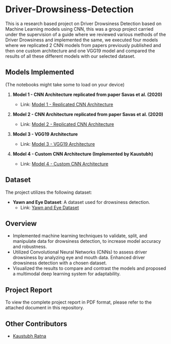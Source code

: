 # Driver-Drowsiness-Detection

This is a research based project on Driver Drowsiness Detection based on Machine Learning models using CNN, this was a group project carried under the supervision of a guide where we reviewed various methods of the Driver Drowsiness and implemented the same, we executed four models where we replicated 2 CNN models from papers previously published and then one custom architecture and one VGG19 model and compared the results of all these different models with our selected dataset.

## Models Implemented
(The notebooks might take some to load on your device)

1. **Model 1 - CNN Architecture replicated from paper Savas et al. (2020)**
   - Link: [Model 1 - Replicated CNN Architecture](https://www.kaggle.com/code/sanketdeb/model1)

2. **Model 2 - CNN Architecture replicated from paper Savas et al. (2020)**
   - Link: [Model 2 - Replicated CNN Architecture](https://www.kaggle.com/code/sanketdeb/model2)

3. **Model 3 - VGG19 Architecture**
   - Link: [Model 3 - VGG19 Architecture](https://www.kaggle.com/code/sanketdeb/model3)
   
4. **Model 4 - Custom CNN Architecture (Implemented by Kaustubh)**
   - Link: [Model 4 - Custom CNN Architecture](https://www.kaggle.com/code/sanketdeb/fork-of-model4)

## Dataset
The project utilizes the following dataset:
- **Yawn and Eye Dataset**: A dataset used for drowsiness detection.
  - Link: [Yawn and Eye Dataset](https://www.kaggle.com/datasets/serenaraju/yawn-eye-dataset-new)

## Overview
- Implemented machine learning techniques to validate, split, and manipulate data for drowsiness detection, to increase model accuracy and robustness.
- Utilized Convolutional Neural Networks (CNNs) to assess driver drowsiness by analyzing eye and mouth data. Enhanced driver drowsiness detection with a chosen dataset.
- Visualized the results to compare and contrast the models and proposed a multimodal deep learning system for adaptability.

## Project Report
To view the complete project report in PDF format, please refer to the attached document in this repository.

## Other Contributors
- [Kaustubh Ratna](https://www.linkedin.com/in/kaustubh-ratna-72257520a/?originalSubdomain=in)
  


